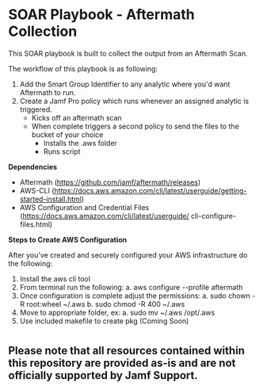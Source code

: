 # SOAR Playbook - Aftermath Collection

This SOAR playbook is built to collect the output from an Aftermath Scan. 

The workflow of this playbook is as following:

1. Add the Smart Group Identifier to any analytic where you'd want Aftermath to run.
2. Create a Jamf Pro policy which runs whenever an assigned analytic is triggered.
    - Kicks off an aftermath scan
    - When complete triggers a second policy to send the files to the bucket of your choice
        - Installs the .aws folder
        - Runs script

**Dependencies**
- Aftermath (https://github.com/jamf/aftermath/releases)
- AWS-CLI (https://docs.aws.amazon.com/cli/latest/userguide/getting-started-install.html)
- AWS Configuration and Credential Files (https://docs.aws.amazon.com/cli/latest/userguide/ cli-configure-files.html)


**Steps to Create AWS Configuration**

After you've created and securely configured your AWS infrastructure do the following:
1. Install the aws cli tool
2. From terminal run the following:
   a. aws configure --profile aftermath
3. Once configuration is complete adjust the permissions:
   a. sudo chown -R root:wheel ~/.aws
   b. sudo chmod -R 400 ~/.aws
4. Move to appropriate folder, ex: 
   a. sudo mv ~/.aws /opt/.aws
5. Use included makefile to create pkg (Coming Soon)
#
## Please note that all resources contained within this repository are provided as-is and are not officially supported by Jamf Support.